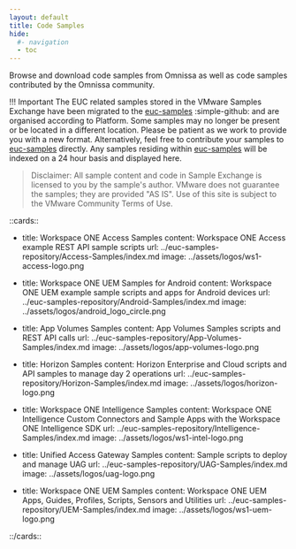 ```yaml
---
layout: default
title: Code Samples
hide:
  #- navigation
  - toc
---
```


Browse and download code samples from Omnissa as well as code samples contributed by the Omnissa community.

!!! Important
    The EUC related samples stored in the VMware Samples Exchange have been migrated to the [euc-samples](https://github.com/euc-dev/euc-samples) :simple-github: and are organised according to Platform. Some samples may no longer be present or be located in a different location. Please be patient as we work to provide you with a new format. Alternatively, feel free to contribute your samples to [euc-samples](https://github.com/euc-dev/euc-samples) directly.
    Any samples residing within [euc-samples](https://github.com/euc-dev/euc-samples) will be indexed on a 24 hour basis and displayed here.

> Disclaimer: All sample content and code in Sample Exchange is licensed to you by the sample's author. VMware does not guarantee the samples; they are provided "AS IS". Use of this site is subject to the VMware Community Terms of Use.

<!-- [cards cols=3 (docs/samples/doc-ref.yaml)] -->

::cards::

- title: Workspace ONE Access Samples
  content: Workspace ONE Access example REST API sample scripts
  url: ../euc-samples-repository/Access-Samples/index.md
  image: ../assets/logos/ws1-access-logo.png

- title: Workspace ONE UEM Samples for Android
  content: Workspace ONE UEM example sample scripts and apps for Android devices
  url: ../euc-samples-repository/Android-Samples/index.md
  image: ../assets/logos/android_logo_circle.png

- title: App Volumes Samples
  content: App Volumes Samples scripts and REST API calls
  url: ../euc-samples-repository/App-Volumes-Samples/index.md
  image: ../assets/logos/app-volumes-logo.png

- title: Horizon Samples
  content: Horizon Enterprise and Cloud scripts and API samples to manage day 2 operations
  url: ../euc-samples-repository/Horizon-Samples/index.md
  image: ../assets/logos/horizon-logo.png

- title: Workspace ONE Intelligence Samples
  content: Workspace ONE Intelligence Custom Connectors and Sample Apps with the Workspace ONE Intelligence SDK
  url: ../euc-samples-repository/Intelligence-Samples/index.md
  image: ../assets/logos/ws1-intel-logo.png

- title: Unified Access Gateway Samples
  content: Sample scripts to deploy and manage UAG
  url: ../euc-samples-repository/UAG-Samples/index.md
  image: ../assets/logos/uag-logo.png

- title: Workspace ONE UEM Samples
  content: Workspace ONE UEM Apps, Guides, Profiles, Scripts, Sensors and Utilities
  url: ../euc-samples-repository/UEM-Samples/index.md
  image: ../assets/logos/ws1-uem-logo.png

::/cards::